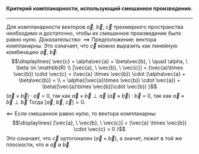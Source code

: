 #### Критерий компланарности, использующий смешанное произведение.
---
Для компланарности векторов ${\displaystyle \vec{a}, \ \vec{b}, \ \vec{c}}$ трехмерного пространства необходимо и достаточно, чтобы их смешанное произведение было равно нулю.
Доказательство:
${\displaystyle \implies}$ Предположение: вектора компланарны. Это означает, что ${\displaystyle \vec{c}}$ можно выразить как линейную комбинацию ${\displaystyle \vec{a}, \ \vec{b}}$:
$$\displaylines{
\vec{c} = \alpha\vec{a} + \beta\vec{b}, \   \quad \alpha, \  \beta \in  \mathbb{R} \\
[\vec{a}, \  \vec{b}, \  \vec{c}] = (\vec{a}\times \vec{b}) \cdot  \vec{c}  = (\vec{a} \times  \vec{b}) \cdot  (\alpha\vec{a} + \beta\vec{b}) = \\
= \alpha((\vec{a}\times \vec{b}) \cdot  \vec{a}) + \beta((\vec{a}\times \vec{b})\cdot \vec{b})
}$$
${\displaystyle (\vec{a} \times \vec{b}) \cdot \vec{a}}$ = 0, так как ${\displaystyle \vec{a}\times\vec{b} \perp \vec{a}}$
${\displaystyle (\vec{a} \times \vec{b}) \cdot \vec{b}}$ = 0, так как ${\displaystyle \vec{a}\times\vec{b} \perp \vec{b}}$
Тогда ${\displaystyle [\vec{a}, \ \vec{b}, \ \vec{c}] = 0}$.

${\displaystyle \impliedby}$ Если смешанное равно нулю, то вектора компланарны:
$$\displaylines{
[\vec{a}, \  \vec{b}, \  \vec{c}] = (\vec{a} \times  \vec{b}) \cdot  \vec{c} = 0
}$$
Это означает, что ${\displaystyle \vec{c}}$ ортогонален ${\displaystyle (\vec{a} \times \vec{b})}$, а значит, лежит в той же плоскости, что и ${\displaystyle \vec{a} }$ и ${\displaystyle \vec{b}}$.
